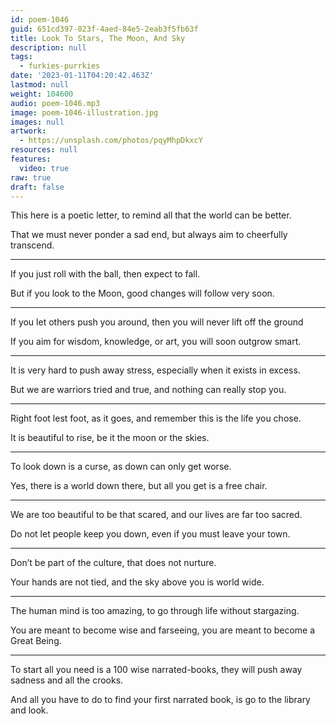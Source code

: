 ```yaml
---
id: poem-1046
guid: 651cd397-023f-4aed-84e5-2eab3f5fb63f
title: Look To Stars, The Moon, And Sky
description: null
tags:
  - furkies-purrkies
date: '2023-01-11T04:20:42.463Z'
lastmod: null
weight: 104600
audio: poem-1046.mp3
image: poem-1046-illustration.jpg
images: null
artwork:
  - https://unsplash.com/photos/pqyMhpDkxcY
resources: null
features:
  video: true
raw: true
draft: false
---
```


This here is a poetic letter,
to remind all that the world can be better.

That we must never ponder a sad end,
but always aim to cheerfully transcend.

---

If you just roll with the ball,
then expect to fall.

But if you look to the Moon,
good changes will follow very soon.

---

If you let others push you around,
then you will never lift off the ground

If you aim for wisdom, knowledge, or art,
you will soon outgrow smart.

---

It is very hard to push away stress,
especially when it exists in excess.

But we are warriors tried and true,
and nothing can really stop you.

---

Right foot lest foot, as it goes,
and remember this is the life you chose.

It is beautiful to rise,
be it the moon or the skies.

---

To look down is a curse,
as down can only get worse.

Yes, there is a world down there,
but all you get is a free chair.

---

We are too beautiful to be that scared,
and our lives are far too sacred.

Do not let people keep you down,
even if you must leave your town.

---

Don’t be part of the culture,
that does not nurture.

Your hands are not tied,
and the sky above you is world wide.

---

The human mind is too amazing,
to go through life without stargazing.

You are meant to become wise and farseeing,
you are meant to become a Great Being.

---

To start all you need is a 100 wise narrated-books,
they will push away sadness and all the crooks.

And all you have to do to find your first narrated book,
is go to the library and look.
